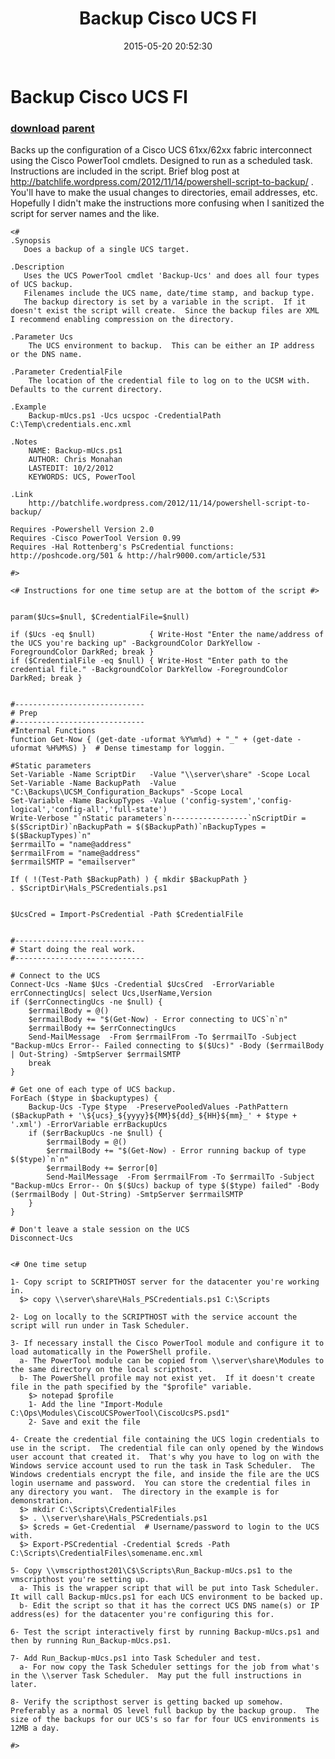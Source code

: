﻿---
pid:            5864
parent:         3767
children:       
poster:         monahancj
title:          Backup Cisco UCS FI
date:           2015-05-20 20:52:30
description:    Backs up the configuration of a Cisco UCS 61xx/62xx fabric interconnect using the Cisco PowerTool cmdlets.  Designed to run as a scheduled task.  Instructions are included in the script.  Brief blog post at http://batchlife.wordpress.com/2012/11/14/powershell-script-to-backup/ .  You'll have to make the usual changes to directories, email addresses, etc.  Hopefully I didn't make the instructions more confusing when I sanitized the script for server names and the like.
format:         posh
---

# Backup Cisco UCS FI

### [download](5864.ps1) [parent](3767.md) 

Backs up the configuration of a Cisco UCS 61xx/62xx fabric interconnect using the Cisco PowerTool cmdlets.  Designed to run as a scheduled task.  Instructions are included in the script.  Brief blog post at http://batchlife.wordpress.com/2012/11/14/powershell-script-to-backup/ .  You'll have to make the usual changes to directories, email addresses, etc.  Hopefully I didn't make the instructions more confusing when I sanitized the script for server names and the like.

```posh
<#
.Synopsis
   Does a backup of a single UCS target.
   
.Description
   Uses the UCS PowerTool cmdlet 'Backup-Ucs' and does all four types of UCS backup.
   Filenames include the UCS name, date/time stamp, and backup type.
   The backup directory is set by a variable in the script.  If it doesn't exist the script will create.  Since the backup files are XML I recommend enabling compression on the directory.

.Parameter Ucs
    The UCS environment to backup.  This can be either an IP address or the DNS name.
	
.Parameter CredentialFile
    The location of the credential file to log on to the UCSM with.  Defaults to the current directory.

.Example
 	Backup-mUcs.ps1 -Ucs ucspoc -CredentialPath C:\Temp\credentials.enc.xml

.Notes
    NAME: Backup-mUcs.ps1
    AUTHOR: Chris Monahan
    LASTEDIT: 10/2/2012
    KEYWORDS: UCS, PowerTool

.Link
    http://batchlife.wordpress.com/2012/11/14/powershell-script-to-backup/

Requires -Powershell Version 2.0
Requires -Cisco PowerTool Version 0.99
Requires -Hal Rottenberg's PsCredential functions: http://poshcode.org/501 & http://halr9000.com/article/531

#>

<# Instructions for one time setup are at the bottom of the script #>


param($Ucs=$null, $CredentialFile=$null)

if ($Ucs -eq $null)            { Write-Host "Enter the name/address of the UCS you're backing up" -BackgroundColor DarkYellow -ForegroundColor DarkRed; break }
if ($CredentialFile -eq $null) { Write-Host "Enter path to the credential file." -BackgroundColor DarkYellow -ForegroundColor DarkRed; break }


#-----------------------------
# Prep
#-----------------------------
#Internal Functions
function Get-Now { (get-date -uformat %Y%m%d) + "_" + (get-date -uformat %H%M%S) }  # Dense timestamp for loggin.

#Static parameters
Set-Variable -Name ScriptDir   -Value "\\server\share" -Scope Local
Set-Variable -Name BackupPath  -Value "C:\Backups\UCSM_Configuration_Backups" -Scope Local
Set-Variable -Name BackupTypes -Value ('config-system','config-logical','config-all','full-state')
Write-Verbose "`nStatic parameters`n-----------------`nScriptDir = $($ScriptDir)`nBackupPath = $($BackupPath)`nBackupTypes = $($BackupTypes)`n"
$errmailTo = "name@address"
$errmailFrom = "name@address"
$errmailSMTP = "emailserver"

If ( !(Test-Path $BackupPath) ) { mkdir $BackupPath }
. $ScriptDir\Hals_PSCredentials.ps1


$UcsCred = Import-PsCredential -Path $CredentialFile


#-----------------------------
# Start doing the real work.
#-----------------------------

# Connect to the UCS
Connect-Ucs -Name $Ucs -Credential $UcsCred  -ErrorVariable errConnectingUcs| select Ucs,UserName,Version
if ($errConnectingUcs -ne $null) {
	$errmailBody = @()
    $errmailBody += "$(Get-Now) - Error connecting to UCS`n`n"
    $errmailBody += $errConnectingUcs
    Send-MailMessage  -From $errmailFrom -To $errmailTo -Subject "Backup-mUcs Error-- Failed connecting to $($Ucs)" -Body ($errmailBody | Out-String) -SmtpServer $errmailSMTP
	break
}

# Get one of each type of UCS backup.
ForEach ($type in $backuptypes) {
	Backup-Ucs -Type $type  -PreservePooledValues -PathPattern ($BackupPath + '\${ucs}_${yyyy}${MM}${dd}_${HH}${mm}_' + $type + '.xml') -ErrorVariable errBackupUcs
	if ($errBackupUcs -ne $null) {
		$errmailBody = @()
		$errmailBody += "$(Get-Now) - Error running backup of type $($type)`n`n"
		$errmailBody += $error[0]
		Send-MailMessage  -From $errmailFrom -To $errmailTo -Subject "Backup-mUcs Error-- On $($Ucs) backup of type $($type) failed" -Body ($errmailBody | Out-String) -SmtpServer $errmailSMTP
	}
}

# Don't leave a stale session on the UCS
Disconnect-Ucs


<# One time setup

1- Copy script to SCRIPTHOST server for the datacenter you're working in.
  $> copy \\server\share\Hals_PSCredentials.ps1 C:\Scripts

2- Log on locally to the SCRIPTHOST with the service account the script will run under in Task Scheduler.

3- If necessary install the Cisco PowerTool module and configure it to load automatically in the PowerShell profile.
  a- The PowerTool module can be copied from \\server\share\Modules to the same directory on the local scripthost.
  b- The PowerShell profile may not exist yet.  If it doesn't create file in the path specified by the "$profile" variable.
    $> notepad $profile
	1- Add the line "Import-Module C:\Ops\Modules\CiscoUCSPowerTool\CiscoUcsPS.psd1"
	2- Save and exit the file
	
4- Create the credential file containing the UCS login credentials to use in the script.  The credential file can only opened by the Windows user account that created it.  That's why you have to log on with the Windows service account used to run the task in Task Scheduler.  The Windows credentials encrypt the file, and inside the file are the UCS login username and password.  You can store the credential files in any directory you want.  The directory in the example is for demonstration.
  $> mkdir C:\Scripts\CredentialFiles
  $> . \\server\share\Hals_PSCredentials.ps1
  $> $creds = Get-Credential  # Username/password to login to the UCS with.
  $> Export-PSCredential -Credential $creds -Path C:\Scripts\CredentialFiles\somename.enc.xml

5- Copy \\vmscripthost201\C$\Scripts\Run_Backup-mUcs.ps1 to the vmscripthost you're setting up.
  a- This is the wrapper script that will be put into Task Scheduler.  It will call Backup-mUcs.ps1 for each UCS environment to be backed up.
  b- Edit the script so that it has the correct UCS DNS name(s) or IP address(es) for the datacenter you're configuring this for.

6- Test the script interactively first by running Backup-mUcs.ps1 and then by running Run_Backup-mUcs.ps1.

7- Add Run_Backup-mUcs.ps1 into Task Scheduler and test.
  a- For now copy the Task Scheduler settings for the job from what's in the \\server Task Scheduler.  May put the full instructions in later.

8- Verify the scripthost server is getting backed up somehow.  Preferably as a normal OS level full backup by the backup group.  The size of the backups for our UCS's so far for four UCS environments is 12MB a day.

#>
```
